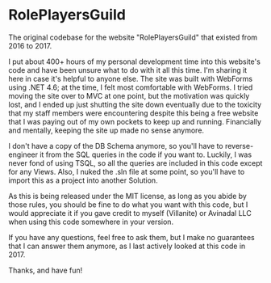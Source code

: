 # RolePlayersGuild
The original codebase for the website "RolePlayersGuild" that existed from 2016 to 2017.

I put about 400+ hours of my personal development time into this website's code and have been unsure what to do with it all this time. I'm sharing it here in case it's helpful to anyone else. The site was built with WebForms using .NET 4.6; at the time, I felt most comfortable with WebForms. I tried moving the site over to MVC at one point, but the motivation was quickly lost, and I ended up just shutting the site down eventually due to the toxicity that my staff members were encountering despite this being a free website that I was paying out of my own pockets to keep up and running. Financially and mentally, keeping the site up made no sense anymore.

I don't have a copy of the DB Schema anymore, so you'll have to reverse-engineer it from the SQL queries in the code if you want to. Luckily, I was never fond of using TSQL, so all the queries are included in this code except for any Views. Also, I nuked the .sln file at some point, so you'll have to import this as a project into another Solution.

As this is being released under the MIT license, as long as you abide by those rules, you should be fine to do what you want with this code, but I would appreciate it if you gave credit to myself (Villanite) or Avinadal LLC when using this code somewhere in your version.

If you have any questions, feel free to ask them, but I make no guarantees that I can answer them anymore, as I last actively looked at this code in 2017.

Thanks, and have fun!
